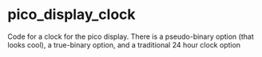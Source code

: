 # pico_display_clock
Code for a clock for the pico display. There is a pseudo-binary option (that looks cool), a true-binary option, and a traditional 24 hour clock option
